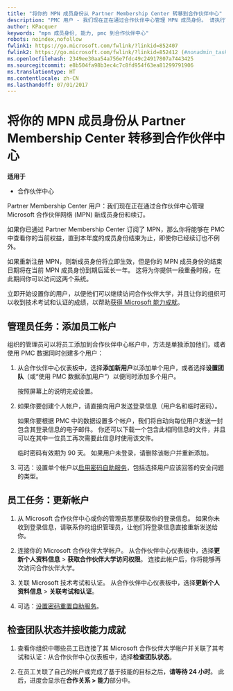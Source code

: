 ```yaml
---
title: "将你的 MPN 成员身份从 Partner Membership Center 转移到合作伙伴中心"
description: "PMC 用户 - 我们现在正在通过合作伙伴中心管理 MPN 成员身份。 请执行下列操作。"
author: KPacquer
keywords: "mpn 成员身份, 能力, pmc 到合作伙伴中心"
robots: noindex,nofollow
fwlink1: https://go.microsoft.com/fwlink/?linkid=852407
fwlink2: https://go.microsoft.com/fwlink/?linkid=852412 (#nonadmin_tasks)
ms.openlocfilehash: 2349ee30aa54a756e7fdc49c24917807a7443425
ms.sourcegitcommit: e8b504fa98b3ec4c7c8fd954f63ea81299791906
ms.translationtype: HT
ms.contentlocale: zh-CN
ms.lasthandoff: 07/01/2017
---
```

# <a name="transition-your-mpn-membership-from-partner-membership-center-to-partner-center"></a>将你的 MPN 成员身份从 Partner Membership Center 转移到合作伙伴中心

**适用于**
-  合作伙伴中心

Partner Membership Center 用户：我们现在正在通过合作伙伴中心管理 Microsoft 合作伙伴网络 (MPN) 新成员身份和续订。  

如果你已通过 Partner Membership Center 订阅了 MPN，那么你将能够在 PMC 中查看你的当前权益，直到本年度的成员身份结束为止，即使你已经续订也不例外。 

如果重新注册 MPN，则新成员身份将立即生效，但是你的 MPN 成员身份的结束日期将在当前 MPN 成员身份到期后延长一年。 这将为你提供一段重叠时段，在此期间你可以访问这两个系统。

立即开始设置你的用户，以便他们可以继续访问合作伙伴大学，并且让你的组织可以收到技术考试和认证的成绩，以帮助[获得 Microsoft 能力成就](competencies.md)。 

## <a name="admin-tasks-add-employee-accounts"></a>管理员任务：添加员工帐户

组织的管理员可以将员工添加到合作伙伴中心帐户中，方法是单独添加他们，或者使用 PMC 数据同时创建多个用户：

1.  从合作伙伴中心仪表板中，选择**添加新用户**以添加单个用户，或者选择**设置团队**（或“使用 PMC 数据添加用户”）以便同时添加多个用户。
    
    按照屏幕上的说明完成设置。

2.  如果你要创建个人帐户，请直接向用户发送登录信息（用户名和临时密码）。

    如果你要根据 PMC 中的数据设置多个帐户，我们将自动向每位用户发送一封包含其登录信息的电子邮件。 你还可以下载一个包含此相同信息的文件，并且可以在其中一位员工再次需要此信息时使用该文件。

    临时密码有效期为 90 天。 如果用户未登录，请删除该帐户并重新添加。

3.  可选：设置单个帐户以[启用密码自助服务](https://docs.microsoft.com/azure/active-directory/active-directory-passwords-getting-started)，包括选择用户应该回答的安全问题的类型。 

## <a href="" id="nonadmin_tasks"></a>员工任务：更新帐户

1.  从 Microsoft 合作伙伴中心或你的管理员那里获取你的登录信息。 如果你未收到登录信息，请联系你的组织管理员，让他们将登录信息直接重新发送给你。 

2.  连接你的 Microsoft 合作伙伴大学帐户。 从合作伙伴中心仪表板中，选择**更新个人资料信息** > **获取合作伙伴大学访问权限**。  连接此帐户后，你将能够再次访问合作伙伴大学。

3.  关联 Microsoft 技术考试和认证。 从合作伙伴中心仪表板中，选择**更新个人资料信息** > **关联考试和认证**。 

4.  可选：[设置密码重置自助服务](https://docs.microsoft.com/en-us/azure/active-directory/active-directory-passwords-update-your-own-password)。

## <a name="checking-team-status-and-receiving-competency-achievements"></a>检查团队状态并接收能力成就

1.  查看你组织中哪些员工已连接了其 Microsoft 合作伙伴大学帐户并关联了其考试和认证：从合作伙伴中心仪表板中，选择**检查团队状态**。

2.  在员工关联了自己的帐户或完成了基于技能的目标之后，**请等待 24 小时**。 此后，进度会显示在**合作关系 > 能力**部分中。
